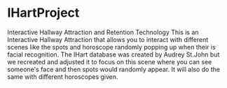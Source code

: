 IHartProject
============

Interactive Hallway Attraction and Retention Technology
This is an Interactive Hallway Attraction that allows you to interact with different scenes like the spots and
horoscope randomly popping up when their is facial recognition. The IHart database was created by Audrey St.John but we recreated
and adjusted it to focus on this scene where you can see someone's face and then spots would randomly appear. It will also do the 
same with different horoscopes given. 
